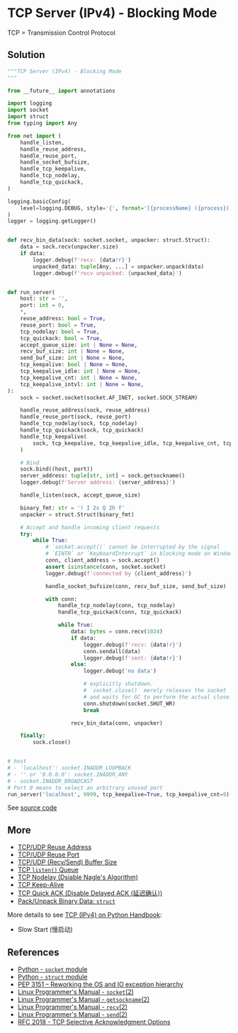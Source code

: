# TCP Server (IPv4) - Blocking Mode

TCP = Transmission Control Protocol

## Solution

```python
"""TCP Server (IPv4) - Blocking Mode
"""

from __future__ import annotations

import logging
import socket
import struct
from typing import Any

from net import (
    handle_listen,
    handle_reuse_address,
    handle_reuse_port,
    handle_socket_bufsize,
    handle_tcp_keepalive,
    handle_tcp_nodelay,
    handle_tcp_quickack,
)

logging.basicConfig(
    level=logging.DEBUG, style='{', format='[{processName} ({process})] {message}'
)
logger = logging.getLogger()


def recv_bin_data(sock: socket.socket, unpacker: struct.Struct):
    data = sock.recv(unpacker.size)
    if data:
        logger.debug(f'recv: {data!r}')
        unpacked_data: tuple[Any, ...] = unpacker.unpack(data)
        logger.debug(f'recv unpacked: {unpacked_data}')


def run_server(
    host: str = '',
    port: int = 0,
    *,
    reuse_address: bool = True,
    reuse_port: bool = True,
    tcp_nodelay: bool = True,
    tcp_quickack: bool = True,
    accept_queue_size: int | None = None,
    recv_buf_size: int | None = None,
    send_buf_size: int | None = None,
    tcp_keepalive: bool | None = None,
    tcp_keepalive_idle: int | None = None,
    tcp_keepalive_cnt: int | None = None,
    tcp_keepalive_intvl: int | None = None,
):
    sock = socket.socket(socket.AF_INET, socket.SOCK_STREAM)

    handle_reuse_address(sock, reuse_address)
    handle_reuse_port(sock, reuse_port)
    handle_tcp_nodelay(sock, tcp_nodelay)
    handle_tcp_quickack(sock, tcp_quickack)
    handle_tcp_keepalive(
        sock, tcp_keepalive, tcp_keepalive_idle, tcp_keepalive_cnt, tcp_keepalive_intvl
    )

    # Bind
    sock.bind((host, port))
    server_address: tuple[str, int] = sock.getsockname()
    logger.debug(f'Server address: {server_address}')

    handle_listen(sock, accept_queue_size)

    binary_fmt: str = '! I 2s Q 2h f'
    unpacker = struct.Struct(binary_fmt)

    # Accept and handle incoming client requests
    try:
        while True:
            # `socket.accept()` cannot be interrupted by the signal
            # `EINTR` or `KeyboardInterrupt` in blocking mode on Windows.
            conn, client_address = sock.accept()
            assert isinstance(conn, socket.socket)
            logger.debug(f'connected by {client_address}')

            handle_socket_bufsize(conn, recv_buf_size, send_buf_size)

            with conn:
                handle_tcp_nodelay(conn, tcp_nodelay)
                handle_tcp_quickack(conn, tcp_quickack)

                while True:
                    data: bytes = conn.recv(1024)
                    if data:
                        logger.debug(f'recv: {data!r}')
                        conn.sendall(data)
                        logger.debug(f'sent: {data!r}')
                    else:
                        logger.debug('no data')

                        # explicitly shutdown.
                        # `socket.close()` merely releases the socket
                        # and waits for GC to perform the actual close.
                        conn.shutdown(socket.SHUT_WR)
                        break

                    recv_bin_data(conn, unpacker)

    finally:
        sock.close()


# host
# - 'localhost': socket.INADDR_LOOPBACK
# - '' or '0.0.0.0': socket.INADDR_ANY
# - socket.INADDR_BROADCAST
# Port 0 means to select an arbitrary unused port
run_server('localhost', 9999, tcp_keepalive=True, tcp_keepalive_cnt=9)
```

See [source code](https://github.com/leven-cn/python-cookbook/blob/main/examples/core/tcp_server_ipv4_blocking.py)

## More

- [TCP/UDP Reuse Address](net_reuse_address)
- [TCP/UDP Reuse Port](net_reuse_port)
- [TCP/UDP (Recv/Send) Buffer Size](net_buffer_size)
- [TCP `listen()` Queue](tcp_listen_queue)
- [TCP Nodelay (Dsiable Nagle's Algorithm)](tcp_nodelay)
- [TCP Keep-Alive](tcp_keepalive)
- [TCP Quick ACK (Disable Delayed ACK (延迟确认))](tcp_quickack)
- [Pack/Unpack Binary Data: `struct`](struct)

More details to see [TCP (IPv4) on Python Handbook](https://leven-cn.github.io/python-handbook/recipes/core/tcp_ipv4):

- Slow Start (慢启动)

## References

- [Python - `socket` module](https://docs.python.org/3/library/socket.html)
- [Python - `struct` module](https://docs.python.org/3/library/struct.html)
- [PEP 3151 – Reworking the OS and IO exception hierarchy](https://peps.python.org/pep-3151/)
- [Linux Programmer's Manual - `socket`(2)](https://manpages.debian.org/bullseye/manpages-dev/socket.2.en.html)
- [Linux Programmer's Manual - `getsockname`(2)](https://manpages.debian.org/bullseye/manpages-dev/getsockname.2.en.html)
- [Linux Programmer's Manual - `recv`(2)](https://manpages.debian.org/bullseye/manpages-dev/recv.2.en.html)
- [Linux Programmer's Manual - `send`(2)](https://manpages.debian.org/bullseye/manpages-dev/send.2.en.html)
- [RFC 2018 - TCP Selective Acknowledgment Options](https://datatracker.ietf.org/doc/html/rfc2018.html)
